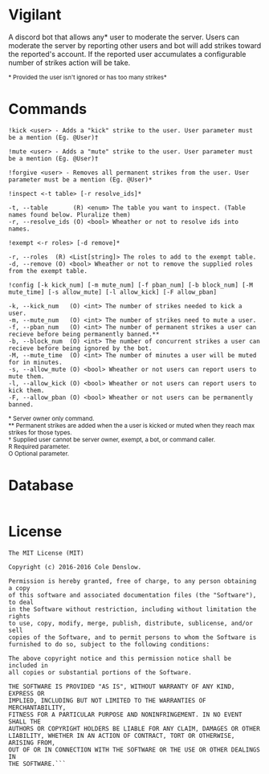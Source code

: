 # Vigilant
A discord bot that allows any* user to moderate the server. Users can moderate the server by reporting other users and bot will add strikes toward the reported's account. If the reported user accumulates a configurable number of strikes action will be take.

<sub>* Provided the user isn't ignored or has too many strikes*</sub>

# Commands

`!kick <user> - Adds a "kick" strike to the user. User parameter must be a mention (Eg. @User)†`

`!mute <user> - Adds a "mute" strike to the user. User parameter must be a mention (Eg. @User)†`

`!forgive <user> - Removes all permanent strikes from the user. User parameter must be a mention (Eg. @User)*`

```
!inspect <-t table> [-r resolve_ids]*

-t, --table       (R) <enum> The table you want to inspect. (Table names found below. Pluralize them)
-r, --resolve_ids (O) <bool> Wheather or not to resolve ids into names.
```

```
!exempt <-r roles> [-d remove]*

-r, --roles  (R) <List[string]> The roles to add to the exempt table.
-d, --remove (O) <bool> Wheather or not to remove the supplied roles from the exempt table.
```

```
!config [-k kick_num] [-m mute_num] [-f pban_num] [-b block_num] [-M mute_time] [-s allow_mute] [-l allow_kick] [-F allow_pban]

-k, --kick_num   (O) <int> The number of strikes needed to kick a user.
-m, --mute_num   (O) <int> The number of strikes need to mute a user.
-f, --pban_num   (O) <int> The number of permanent strikes a user can recieve before being permanently banned.**
-b, --block_num  (O) <int> The number of concurrent strikes a user can recieve before being ignored by the bot.
-M, --mute_time  (O) <int> The number of minutes a user will be muted for in minutes.
-s, --allow_mute (O) <bool> Wheather or not users can report users to mute them.
-l, --allow_kick (O) <bool> Wheather or not users can report users to kick them.
-F, --allow_pban (O) <bool> Wheather or not users can be permanently banned.
```

<sub>* Server owner only command.</sub><br />
<sub>** Permanent strikes are added when the a user is kicked or muted when they reach max strikes for those types.</sub><br />
<sub>† Supplied user cannot be server owner, exempt, a bot, or command caller.</sub><br />
<sub>R Required parameter.</sub><br />
<sub>O Optional parameter.</sub><br />

# Database
<img src="http://i.imgur.com/h5WIrI1.png" alt="" />

# License
```
The MIT License (MIT)

Copyright (c) 2016-2016 Cole Denslow.

Permission is hereby granted, free of charge, to any person obtaining a copy
of this software and associated documentation files (the "Software"), to deal
in the Software without restriction, including without limitation the rights
to use, copy, modify, merge, publish, distribute, sublicense, and/or sell
copies of the Software, and to permit persons to whom the Software is
furnished to do so, subject to the following conditions:

The above copyright notice and this permission notice shall be included in
all copies or substantial portions of the Software.

THE SOFTWARE IS PROVIDED "AS IS", WITHOUT WARRANTY OF ANY KIND, EXPRESS OR
IMPLIED, INCLUDING BUT NOT LIMITED TO THE WARRANTIES OF MERCHANTABILITY,
FITNESS FOR A PARTICULAR PURPOSE AND NONINFRINGEMENT. IN NO EVENT SHALL THE
AUTHORS OR COPYRIGHT HOLDERS BE LIABLE FOR ANY CLAIM, DAMAGES OR OTHER
LIABILITY, WHETHER IN AN ACTION OF CONTRACT, TORT OR OTHERWISE, ARISING FROM,
OUT OF OR IN CONNECTION WITH THE SOFTWARE OR THE USE OR OTHER DEALINGS IN
THE SOFTWARE.```

